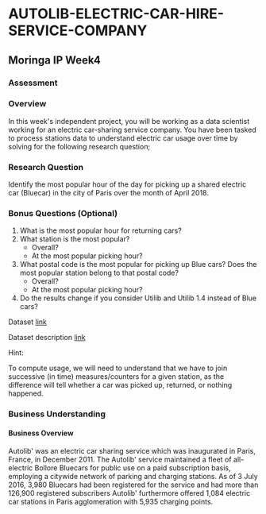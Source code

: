# AUTOLIB-ELECTRIC-CAR-HIRE-SERVICE-COMPANY
## Moringa IP Week4
### Assessment
### Overview

In this week's independent project, you will be working as a data scientist working for an electric car-sharing service company. You have been tasked to process stations data to understand electric car usage over time by solving for the following research question;

### Research Question

Identify the most popular hour of the day for picking up a shared electric car (Bluecar) in the city of Paris over the month of April 2018.

### Bonus Questions (Optional)

1. What is the most popular hour for returning cars?
2. What station is the most popular?
      * Overall?
      * At the most popular picking hour?
3. What postal code is the most popular for picking up Blue cars? Does the most popular station belong to that postal code?
      * Overall?
      * At the most popular picking hour?
4. Do the results change if you consider Utilib and Utilib 1.4 instead of Blue cars? 

Dataset [link](http://bit.ly/autolib_dataset)

Dataset description [link](https://drive.google.com/a/moringaschool.com/file/d/13DXF2CFWQLeYxxHFekng8HJnH_jtbfpN/view?usp=sharing)

Hint:

To compute usage, we will need to understand that we have to join successive (in time) measures/counters for a given station, as the difference will tell whether a car was picked up, returned, or nothing happened.

### Business Understanding 
#### Business Overview
Autolib' was an electric car sharing service which was inaugurated in Paris, France, in December 2011. The Autolib' service maintained a fleet of all-electric Bollore Bluecars for public use on a paid subscription basis, employing a citywide network of parking and charging stations. As of 3 July 2016, 3,980 Bluecars had been registered for the service and had more than 126,900 registered subscribers Autolib' furthermore offered 1,084 electric car stations in Paris agglomeration with 5,935 charging points.
